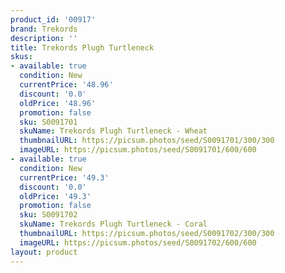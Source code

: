 ```yaml
---
product_id: '00917'
brand: Trekords
description: ''
title: Trekords Plugh Turtleneck
skus:
- available: true
  condition: New
  currentPrice: '48.96'
  discount: '0.0'
  oldPrice: '48.96'
  promotion: false
  sku: S0091701
  skuName: Trekords Plugh Turtleneck - Wheat
  thumbnailURL: https://picsum.photos/seed/S0091701/300/300
  imageURL: https://picsum.photos/seed/S0091701/600/600
- available: true
  condition: New
  currentPrice: '49.3'
  discount: '0.0'
  oldPrice: '49.3'
  promotion: false
  sku: S0091702
  skuName: Trekords Plugh Turtleneck - Coral
  thumbnailURL: https://picsum.photos/seed/S0091702/300/300
  imageURL: https://picsum.photos/seed/S0091702/600/600
layout: product
---
```

